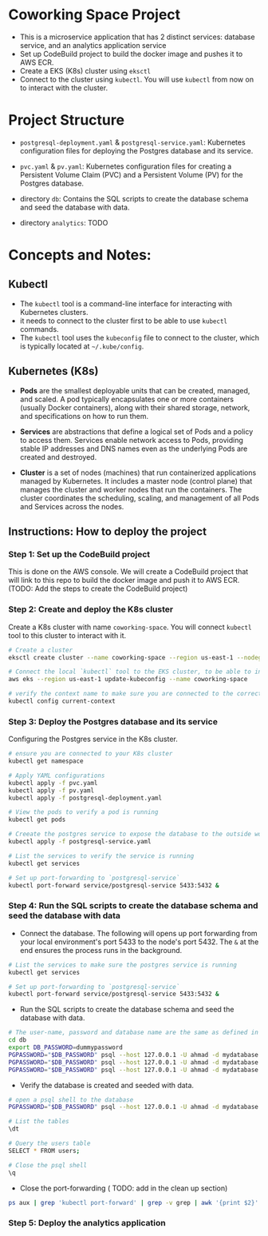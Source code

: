 # Coworking Space Project
- This is a microservice application that has 2 distinct services: database service, and an analytics application service
- Set up CodeBuild project to build the docker image and pushes it to AWS ECR.
- Create a EKS (K8s) cluster using `eksctl`
- Connect to the cluster using `kubectl`. You will use `kubectl` from now on to interact with the cluster.

# Project Structure
- `postgresql-deployment.yaml` & `postgresql-service.yaml`: Kubernetes configuration files for deploying the Postgres database and its service.

- `pvc.yaml` & `pv.yaml`: Kubernetes configuration files for creating a Persistent Volume Claim (PVC) and a Persistent Volume (PV) for the Postgres database.

- directory `db`: Contains the SQL scripts to create the database schema and seed the database with data.

- directory `analytics`: TODO


# Concepts and Notes:
## Kubectl 
- The `kubectl` tool is a command-line interface for interacting with Kubernetes clusters.
- it needs to connect to the cluster first to be able to use `kubectl` commands.
- The `kubectl` tool uses the `kubeconfig` file to connect to the cluster, which is typically located at `~/.kube/config`.

## Kubernetes (K8s)
- **Pods** are the smallest deployable units that can be created, managed, and scaled. A pod typically encapsulates one or more containers (usually Docker containers), along with their shared storage, network, and specifications on how to run them.

- **Services** are abstractions that define a logical set of Pods and a policy to access them. Services enable network access to Pods, providing stable IP addresses and DNS names even as the underlying Pods are created and destroyed.

- **Cluster** is a set of nodes (machines) that run containerized applications managed by Kubernetes. It includes a master node (control plane) that manages the cluster and worker nodes that run the containers. The cluster coordinates the scheduling, scaling, and management of all Pods and Services across the nodes.

## Instructions: How to deploy the project

### Step 1: Set up the CodeBuild project
This is done on the AWS console. We will create a CodeBuild project that will link to this repo to build the docker image and push it to AWS ECR.
(TODO: Add the steps to create the CodeBuild project)

### Step 2: Create and deploy the K8s cluster
Create a K8s cluster with name `coworking-space`. You will connect `kubectl` tool to this cluster to interact with it.

```bash
# Create a cluster
eksctl create cluster --name coworking-space --region us-east-1 --nodegroup-name my-nodes --node-type t3.small --nodes 1 --nodes-min 1 --nodes-max 2

# Connect the local `kubectl` tool to the EKS cluster, to be able to interact with the cluster.
aws eks --region us-east-1 update-kubeconfig --name coworking-space

# verify the context name to make sure you are connected to the correct cluster
kubectl config current-context
```

### Step 3: Deploy the Postgres database and its service
Configuring the Postgres service in the K8s cluster.
```bash
# ensure you are connected to your K8s cluster
kubectl get namespace

# Apply YAML configurations
kubectl apply -f pvc.yaml
kubectl apply -f pv.yaml
kubectl apply -f postgresql-deployment.yaml

# View the pods to verify a pod is running
kubectl get pods

# Creeate the postgres service to expose the database to the outside world.
kubectl apply -f postgresql-service.yaml

# List the services to verify the service is running
kubectl get services

# Set up port-forwarding to `postgresql-service`
kubectl port-forward service/postgresql-service 5433:5432 &
```

### Step 4: Run the SQL scripts to create the database schema and seed the database with data

- Connect the database. 
The following will opens up port forwarding from your local environment's port 5433 to the node's port 5432. The `&` at the end ensures the process runs in the background.
```bash
# List the services to make sure the postgres service is running
kubectl get services

# Set up port-forwarding to `postgresql-service`
kubectl port-forward service/postgresql-service 5433:5432 &
```

- Run the SQL scripts to create the database schema and seed the database with data.
```bash
# The user-name, password and database name are the same as defined in the `postgresql-deployment.yaml` file
cd db
export DB_PASSWORD=dummypassword
PGPASSWORD="$DB_PASSWORD" psql --host 127.0.0.1 -U ahmad -d mydatabase -p 5433 < 1_create_tables.sql
PGPASSWORD="$DB_PASSWORD" psql --host 127.0.0.1 -U ahmad -d mydatabase -p 5433 < 2_seed_users.sql
PGPASSWORD="$DB_PASSWORD" psql --host 127.0.0.1 -U ahmad -d mydatabase -p 5433 < 3_seed_tokens.sql
```

- Verify the database is created and seeded with data.
```bash
# open a psql shell to the database
PGPASSWORD="$DB_PASSWORD" psql --host 127.0.0.1 -U ahmad -d mydatabase -p 5433

# List the tables
\dt

# Query the users table
SELECT * FROM users;

# Close the psql shell
\q
```

- Close the port-forwarding ( TODO: add in the clean up section)
```bash
ps aux | grep 'kubectl port-forward' | grep -v grep | awk '{print $2}' | xargs -r kill
```

### Step 5: Deploy the analytics application
